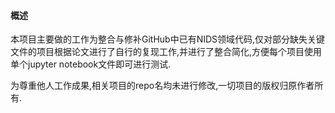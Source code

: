 #### 概述

本项目主要做的工作为整合与修补GitHub中已有NIDS领域代码,仅对部分缺失关键文件的项目根据论文进行了自行的复现工作,并进行了整合简化,方便每个项目使用单个jupyter notebook文件即可进行测试.

为尊重他人工作成果,相关项目的repo名均未进行修改,一切项目的版权归原作者所有.
